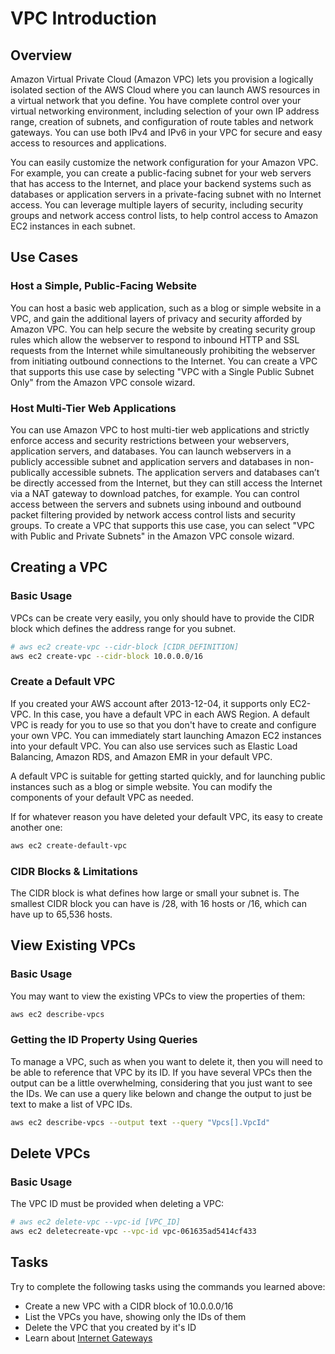 # VPC Introduction
## Overview
Amazon Virtual Private Cloud (Amazon VPC) lets you provision a logically isolated section of the AWS Cloud where you can launch AWS resources in a virtual network that you define.
You have complete control over your virtual networking environment, including selection of your own IP address range, creation of subnets, and configuration of route tables and network gateways.
You can use both IPv4 and IPv6 in your VPC for secure and easy access to resources and applications.

You can easily customize the network configuration for your Amazon VPC.
For example, you can create a public-facing subnet for your web servers that has access to the Internet, and place your backend systems such as databases or application servers in a private-facing subnet with no Internet access.
You can leverage multiple layers of security, including security groups and network access control lists, to help control access to Amazon EC2 instances in each subnet.

## Use Cases
### Host a Simple, Public-Facing Website
You can host a basic web application, such as a blog or simple website in a VPC, and gain the additional layers of privacy and security afforded by Amazon VPC.
You can help secure the website by creating security group rules which allow the webserver to respond to inbound HTTP and SSL requests from the Internet while simultaneously prohibiting the webserver from initiating outbound connections to the Internet.
You can create a VPC that supports this use case by selecting "VPC with a Single Public Subnet Only" from the Amazon VPC console wizard.

### Host Multi-Tier Web Applications
You can use Amazon VPC to host multi-tier web applications and strictly enforce access and security restrictions between your webservers, application servers, and databases.
You can launch webservers in a publicly accessible subnet and application servers and databases in non-publically accessible subnets.
The application servers and databases can’t be directly accessed from the Internet, but they can still access the Internet via a NAT gateway to download patches, for example.
You can control access between the servers and subnets using inbound and outbound packet filtering provided by network access control lists and security groups.
To create a VPC that supports this use case, you can select "VPC with Public and Private Subnets" in the Amazon VPC console wizard.

## Creating a VPC
### Basic Usage
VPCs can be create very easily, you only should have to provide the CIDR block which defines the address range for you subnet.
```bash
# aws ec2 create-vpc --cidr-block [CIDR_DEFINITION]
aws ec2 create-vpc --cidr-block 10.0.0.0/16
```

### Create a Default VPC
If you created your AWS account after 2013-12-04, it supports only EC2-VPC. In this case, you have a default VPC in each AWS Region. A default VPC is ready for you to use so that you don't have to create and configure your own VPC. You can immediately start launching Amazon EC2 instances into your default VPC. You can also use services such as Elastic Load Balancing, Amazon RDS, and Amazon EMR in your default VPC.

A default VPC is suitable for getting started quickly, and for launching public instances such as a blog or simple website. You can modify the components of your default VPC as needed. 

If for whatever reason you have deleted your default VPC, its easy to create another one:
```bash
aws ec2 create-default-vpc
```

### CIDR Blocks & Limitations
The CIDR block is what defines how large or small your subnet is.
The smallest CIDR block you can have is /28, with 16 hosts or /16, which can have up to 65,536 hosts.

## View Existing VPCs
### Basic Usage
You may want to view the existing VPCs to view the properties of them:
```bash
aws ec2 describe-vpcs
```
### Getting the ID Property Using Queries
To manage a VPC, such as when you want to delete it, then you will need to be able to reference that VPC by its ID.
If you have several VPCs then the output can be a little overwhelming, considering that you just want to see the IDs.
We can use a query like belown and change the output to just be text to make a list of VPC IDs.
```bash
aws ec2 describe-vpcs --output text --query "Vpcs[].VpcId"
```

## Delete VPCs
### Basic Usage
The VPC ID must be provided when deleting a VPC:
```bash
# aws ec2 delete-vpc --vpc-id [VPC_ID]
aws ec2 deletecreate-vpc --vpc-id vpc-061635ad5414cf433
```

## Tasks
Try to complete the following tasks using the commands you learned above:
- Create a new VPC with a CIDR block of 10.0.0.0/16
- List the VPCs you have, showing only the IDs of them
- Delete the VPC that you created by it's ID
- Learn about [Internet Gateways](./internet-gateways)

